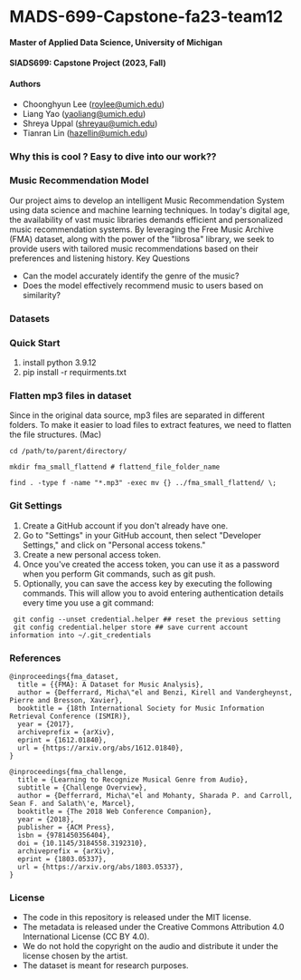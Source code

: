# MADS-699-Capstone-fa23-team12
#### Master of Applied Data Science, University of Michigan
#### SIADS699: Capstone Project (2023, Fall)
#### Authors
  * Choonghyun Lee (roylee@umich.edu)
  * Liang Yao (yaoliang@umich.edu)
  * Shreya Uppal (shreyau@umich.edu)
  * Tianran Lin (hazellin@umich.edu)

### Why this is cool ? Easy to dive into our work??

### Music Recommendation Model
Our project aims to develop an intelligent Music Recommendation System using data science and machine learning techniques. 
In today's digital age, the availability of vast music libraries demands efficient and personalized music recommendation systems. 
By leveraging the Free Music Archive (FMA) dataset, along with the power of the "librosa" library, 
we seek to provide users with tailored music recommendations based on their preferences and listening history.
Key Questions
* Can the model accurately identify the genre of the music? 
* Does the model effectively recommend music to users based on similarity?

### Datasets

### Quick Start
1. install python 3.9.12
2. pip install -r requirments.txt


### Flatten mp3 files in dataset
Since in the original data source, mp3 files are separated in different folders. To make it easier to load files to extract features, we need to flatten the file structures. (Mac)

```
cd /path/to/parent/directory/
```

```
mkdir fma_small_flattend # flattend_file_folder_name 
```

```
find . -type f -name "*.mp3" -exec mv {} ../fma_small_flattend/ \;
```


### Git Settings
1. Create a GitHub account if you don't already have one.
2. Go to "Settings" in your GitHub account, then select "Developer Settings," and click on "Personal access tokens."
3. Create a new personal access token.
4. Once you've created the access token, you can use it as a password when you perform Git commands, such as git push.
5. Optionally, you can save the access key by executing the following commands. This will allow you to avoid entering authentication details every time you use a git command:
```
 git config --unset credential.helper ## reset the previous setting
 git config credential.helper store ## save current account information into ~/.git_credentials
```


### References
```
@inproceedings{fma_dataset,
  title = {{FMA}: A Dataset for Music Analysis},
  author = {Defferrard, Micha\"el and Benzi, Kirell and Vandergheynst, Pierre and Bresson, Xavier},
  booktitle = {18th International Society for Music Information Retrieval Conference (ISMIR)},
  year = {2017},
  archiveprefix = {arXiv},
  eprint = {1612.01840},
  url = {https://arxiv.org/abs/1612.01840},
}
```

```
@inproceedings{fma_challenge,
  title = {Learning to Recognize Musical Genre from Audio},
  subtitle = {Challenge Overview},
  author = {Defferrard, Micha\"el and Mohanty, Sharada P. and Carroll, Sean F. and Salath\'e, Marcel},
  booktitle = {The 2018 Web Conference Companion},
  year = {2018},
  publisher = {ACM Press},
  isbn = {9781450356404},
  doi = {10.1145/3184558.3192310},
  archiveprefix = {arXiv},
  eprint = {1803.05337},
  url = {https://arxiv.org/abs/1803.05337},
}
```

### License
* The code in this repository is released under the MIT license.
* The metadata is released under the Creative Commons Attribution 4.0 International License (CC BY 4.0).
* We do not hold the copyright on the audio and distribute it under the license chosen by the artist.
* The dataset is meant for research purposes.
